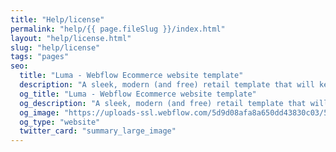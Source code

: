 ```yaml
---
title: "Help/license"
permalink: "help/{{ page.fileSlug }}/index.html"
layout: "help/license.html"
slug: "help/license"
tags: "pages"
seo:
  title: "Luma - Webflow Ecommerce website template"
  description: "A sleek, modern (and free) retail template that will keep the attention on your products. Take full control of the colors, web fonts, images, and other styles that make your brand shine."
  og_title: "Luma - Webflow Ecommerce website template"
  og_description: "A sleek, modern (and free) retail template that will keep the attention on your products. Take full control of the colors, web fonts, images, and other styles that make your brand shine."
  og_image: "https://uploads-ssl.webflow.com/5d9d08afa8a650dd43830c03/5db6e65183d31e01125ee94b_grit-og.png"
  og_type: "website"
  twitter_card: "summary_large_image"
---
```



